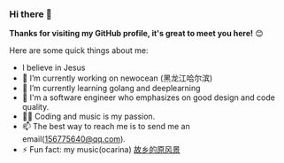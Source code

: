 <!--
**gitchenze/gitchenze** is a ✨ _special_ ✨ repository because its `README.md` (this file) appears on your GitHub profile.


<p>
  <a href="https://github.com/anuraghazra/github-readme-stats">	  
    <a href="https://github.com/anuraghazra/github-readme-stats">
      <img align="center" src="https://github-readme-stats.vercel.app/api?username=gitchengze&count_private=true&show_icons=true&theme=algolia" />	  
      <img align="center" src="https://github-readme-stats.vercel.app/api?username=zhshch2002&count_private=true&show_icons=true&theme=algolia" />
    </a>	  
  </a>
</p>	


Here are some ideas to get you started:

- 🔭 I’m currently working on ...
- 🌱 I’m currently learning ...
- 👯 I’m looking to collaborate on ...
- 🤔 I’m looking for help with ...
- 💬 Ask me about ...
- 📫 How to reach me: ...
- 😄 Pronouns: ...
- ⚡ Fun fact: ...
-->

### Hi there 👋

**Thanks for visiting my GitHub profile, it's great to meet you here!** 😊

Here are some quick things about me:
- I believe in Jesus
- 🔭 I’m currently working on newocean (黑龙江哈尔滨)
- 🌱 I’m currently learning golang and deeplearning
- 🔭 I'm a software engineer who emphasizes on good design and code quality. 
- 🧑‍💻 Coding and music is my passion.
- 📫 The best way to reach me is to send me an email(156775640@qq.com).
- ⚡ Fun fact: my music(ocarina)  [故乡的原风景](https://kg2.qq.com/node/play?s=CJGd9zCbDlEkkCyd&shareuid=619999842d2a3e8833&topsource=a0_pn201001006_z1_u344187937_l1_t1607928754__)
